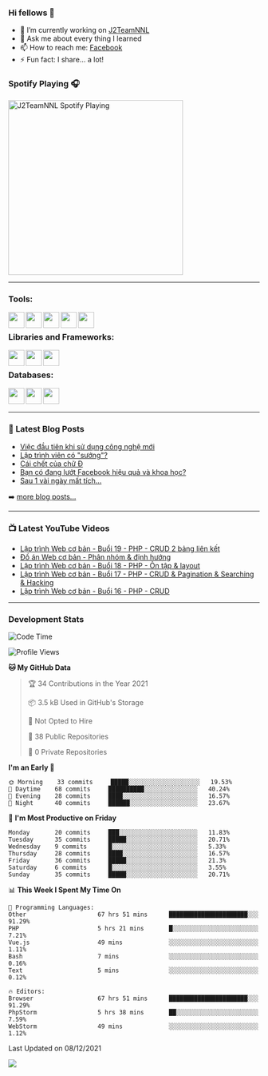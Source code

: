 ### Hi fellows 👋

- 🔭 I’m currently working on [J2TeamNNL]
- 💬 Ask me about every thing I learned
- 📫 How to reach me: [Facebook]
- ⚡ Fun fact: I share... a lot!


### Spotify Playing 🎧
[<img src="https://spotify-playing-git-master.j2teamnnl.vercel.app/api/spotify-playing" alt="J2TeamNNL Spotify Playing" width="350" />](https://open.spotify.com/user/31ghget3jspvgpjwbv5pcwli3smab)

---

### Tools:
<img align='left' height="32" width="32" src="https://cdn.jsdelivr.net/npm/simple-icons@4.8.0/icons/sublimetext.svg" />
<img align='left' height="32" width="32" src="https://cdn.jsdelivr.net/npm/simple-icons@4.8.0/icons/phpstorm.svg" />
<img align='left' height="32" width="32" src="https://cdn.jsdelivr.net/npm/simple-icons@4.8.0/icons/xampp.svg" />
<img align='left' height="32" width="32" src="https://cdn.jsdelivr.net/npm/simple-icons@4.8.0/icons/laragon.svg" />
<img align='left' height="32" width="32" src="https://cdn.jsdelivr.net/npm/simple-icons@4.8.0/icons/docker.svg" />
<br>

### Libraries and Frameworks:
<img align='left' height="32" width="32" src="https://cdn.jsdelivr.net/npm/simple-icons@4.8.0/icons/jquery.svg" />
<img align='left' height="32" width="32" src="https://cdn.jsdelivr.net/npm/simple-icons@4.8.0/icons/laravel.svg" />
<img align='left' height="32" width="32" src="https://cdn.jsdelivr.net/npm/simple-icons@4.8.0/icons/nuxt-dot-js.svg" />
<br>

### Databases:
<img align='left' height="32" width="32" src="https://cdn.jsdelivr.net/npm/simple-icons@4.8.0/icons/mysql.svg" />
<img align='left' height="32" width="32" src="https://cdn.jsdelivr.net/npm/simple-icons@4.8.0/icons/postgresql.svg" />
<img align='left' height="32" width="32" src="https://cdn.jsdelivr.net/npm/simple-icons@4.8.0/icons/elasticsearch.svg" />

<br>
<br>

---

### 📕 Latest Blog Posts
<!-- BLOG-POST-LIST:START -->
- [Việc đầu tiên khi sử dụng công nghệ mới](https://j2teamnnl.blogspot.com/2020/07/viec-au-tien-khi-su-dung-cong-nghe-moi.html)
- [Lập trình viên có &quot;sướng&quot;?](https://j2teamnnl.blogspot.com/2020/03/lap-trinh-vien-co.html)
- [Cái chết của chữ Đ](https://j2teamnnl.blogspot.com/2020/01/cai-chet-cua-chu.html)
- [Bạn có đang lướt Facebook hiệu quả và khoa học?](https://j2teamnnl.blogspot.com/2019/08/ban-co-ang-luot-web-hieu-qua-va-khoa-hoc.html)
- [Sau 1 vài ngày mất tích...](https://j2teamnnl.blogspot.com/2019/08/sau-1-vai-ngay-mat-tich.html)
<!-- BLOG-POST-LIST:END -->
➡️ [more blog posts...](https://j2teamnnl.blogspot.com)

---

### 📺 Latest YouTube Videos
<!-- YOUTUBE:START -->
- [Lập trình Web cơ bản - Buổi 19 - PHP - CRUD 2 bảng liên kết](https://www.youtube.com/watch?v=MemEhFGO2X0)
- [Đồ án Web cơ bản - Phân nhóm &amp; định hướng](https://www.youtube.com/watch?v=pOzcjuEaXVI)
- [Lập trình Web cơ bản - Buổi 18 - PHP - Ôn tập &amp; layout](https://www.youtube.com/watch?v=Wlo5aQw2UeI)
- [Lập trình Web cơ bản - Buổi 17 - PHP - CRUD &amp; Pagination &amp; Searching &amp; Hacking](https://www.youtube.com/watch?v=xXmCzhU0BNY)
- [Lập trình Web cơ bản - Buổi 16 - PHP - CRUD](https://www.youtube.com/watch?v=63H58_jGDco)
<!-- YOUTUBE:END -->

---
### Development Stats
<!--START_SECTION:waka-->
![Code Time](http://img.shields.io/badge/Code%20Time-2%2C085%20hrs%2028%20mins-blue)

![Profile Views](http://img.shields.io/badge/Profile%20Views-20-blue)

**🐱 My GitHub Data** 

> 🏆 34 Contributions in the Year 2021
 > 
> 📦 3.5 kB Used in GitHub's Storage 
 > 
> 🚫 Not Opted to Hire
 > 
> 📜 38 Public Repositories 
 > 
> 🔑 0 Private Repositories  
 > 
**I'm an Early 🐤** 

```text
🌞 Morning    33 commits     █████░░░░░░░░░░░░░░░░░░░░   19.53% 
🌆 Daytime    68 commits     ██████████░░░░░░░░░░░░░░░   40.24% 
🌃 Evening    28 commits     ████░░░░░░░░░░░░░░░░░░░░░   16.57% 
🌙 Night      40 commits     ██████░░░░░░░░░░░░░░░░░░░   23.67%

```
📅 **I'm Most Productive on Friday** 

```text
Monday       20 commits     ███░░░░░░░░░░░░░░░░░░░░░░   11.83% 
Tuesday      35 commits     █████░░░░░░░░░░░░░░░░░░░░   20.71% 
Wednesday    9 commits      █░░░░░░░░░░░░░░░░░░░░░░░░   5.33% 
Thursday     28 commits     ████░░░░░░░░░░░░░░░░░░░░░   16.57% 
Friday       36 commits     █████░░░░░░░░░░░░░░░░░░░░   21.3% 
Saturday     6 commits      █░░░░░░░░░░░░░░░░░░░░░░░░   3.55% 
Sunday       35 commits     █████░░░░░░░░░░░░░░░░░░░░   20.71%

```


📊 **This Week I Spent My Time On** 

```text
💬 Programming Languages: 
Other                    67 hrs 51 mins      ██████████████████████░░░   91.29% 
PHP                      5 hrs 21 mins       █░░░░░░░░░░░░░░░░░░░░░░░░   7.21% 
Vue.js                   49 mins             ░░░░░░░░░░░░░░░░░░░░░░░░░   1.11% 
Bash                     7 mins              ░░░░░░░░░░░░░░░░░░░░░░░░░   0.16% 
Text                     5 mins              ░░░░░░░░░░░░░░░░░░░░░░░░░   0.12%

🔥 Editors: 
Browser                  67 hrs 51 mins      ██████████████████████░░░   91.29% 
PhpStorm                 5 hrs 38 mins       ██░░░░░░░░░░░░░░░░░░░░░░░   7.59% 
WebStorm                 49 mins             ░░░░░░░░░░░░░░░░░░░░░░░░░   1.12%

```


 Last Updated on 08/12/2021
<!--END_SECTION:waka-->

<img align="left" src="https://github-readme-stats-git-master.j2teamnnl.vercel.app/api?username=J2TeamNNL&show_icons=true&hide_border=true" />


[J2TeamNNL]: https://j2teamnnl.com/
[Facebook]: https://fb.me/j2teamnnl
